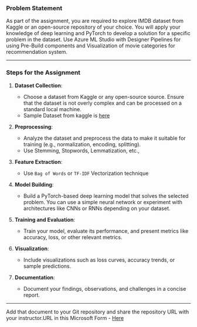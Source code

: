 ### **Problem Statement**
As part of the assignment, you are required to explore IMDB dataset from Kaggle or an open-source repository of your choice. You will apply your knowledge of deep learning and PyTorch to develop a solution for a specific problem in the dataset. 
Use Azure ML Studio with Designer Pipelines for using Pre-Build components and Visualization of movie categories for recommendation system.

---

### **Steps for the Assignment**
1. **Dataset Collection**:
   - Choose a dataset from Kaggle or any open-source source. Ensure that the dataset is not overly complex and can be processed on a standard local machine.
   - Sample Dataset from kaggle is [here](https://www.kaggle.com/datasets/lakshmi25npathi/imdb-dataset-of-50k-movie-reviews)
   
2. **Preprocessing**:
   - Analyze the dataset and preprocess the data to make it suitable for training (e.g., normalization, encoding, splitting).
   - Use Stemming, Stopwords, Lemmatization, etc.,
  
3. **Feature Extraction**:
   - Use `Bag of Words` or `TF-IDF` Vectorization technique

4. **Model Building**:
   - Build a PyTorch-based deep learning model that solves the selected problem. You can use a simple neural network or experiment with architectures like CNNs or RNNs depending on your dataset.

5. **Training and Evaluation**:
   - Train your model, evaluate its performance, and present metrics like accuracy, loss, or other relevant metrics.

6. **Visualization**:
   - Include visualizations such as loss curves, accuracy trends, or sample predictions.

7. **Documentation**:
   - Document your findings, observations, and challenges in a concise report.

---
Add that document to your Git repository and share the repository URL with your instructor.URL in this Microsoft Form - [Here](https://forms.office.com/r/MwtiC6U7Ju?origin=lprLink)
   
